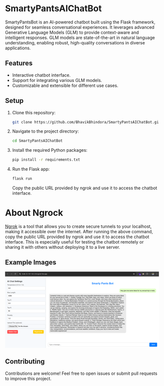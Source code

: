 # SmartyPantsAIChatBot
SmartyPantsBot is an AI-powered chatbot built using the Flask framework, designed for seamless conversational experiences. It leverages advanced Generative Language Models (GLM) to provide context-aware and intelligent responses. GLM models are state-of-the-art in natural language understanding, enabling robust, high-quality conversations in diverse applications.

## Features

- Interactive chatbot interface.
- Support for integrating various GLM models.
- Customizable and extensible for different use cases.

## Setup

1. Clone this repository:
   ```bash
   git clone https://github.com/BhavikBhindora/SmartyPantsAIChatBot.git
   ```

2. Navigate to the project directory:
   ```bash
   cd SmartyPantsAIChatBot
   ```

3. Install the required Python packages:
   ```bash
   pip install -r requirements.txt
   ```

4. Run the Flask app:
   ```bash
   flask run
   ```

   Copy the public URL provided by ngrok and use it to access the chatbot interface.

# About Ngrock
[Ngrok](https://ngrok.com/) is a tool that allows you to create secure tunnels to your localhost, making it accessible over the internet. After running the above command, copy the public URL provided by ngrok and use it to access the chatbot interface. This is especially useful for testing the chatbot remotely or sharing it with others without deploying it to a live server.

## Example Images

![image](https://github.com/BhavikBhindora/SmartyPantsAIChatBot/blob/main/chat.png)

## Contributing

Contributions are welcome! Feel free to open issues or submit pull requests to improve this project.


